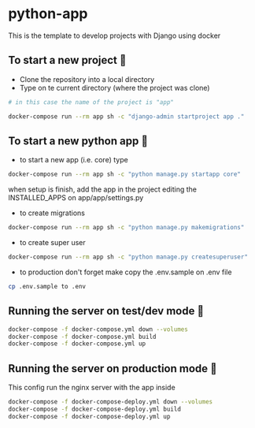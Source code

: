 # python-app
This is the template to develop projects with Django using docker

## To start a new project 🔧
- Clone the repository into a local directory
- Type on te current directory (where the project was clone)
```sh
# in this case the name of the project is "app"

docker-compose run --rm app sh -c "django-admin startproject app ."
```
## To start a new python app 🔧
- to start a new app (i.e. core) type
```sh
docker-compose run --rm app sh -c "python manage.py startapp core"
```
when setup is finish, add the app in the project editing the INSTALLED_APPS on app/app/settings.py

- to create migrations
```sh
docker-compose run --rm app sh -c "python manage.py makemigrations"
```
- to create super user
```sh
docker-compose run --rm app sh -c "python manage.py createsuperuser"
```
- to production don't forget make copy the .env.sample on .env file
```sh
cp .env.sample to .env
```
## Running the server on test/dev mode 🔧
```sh
docker-compose -f docker-compose.yml down --volumes
docker-compose -f docker-compose.yml build
docker-compose -f docker-compose.yml up
```
## Running the server on production mode 🔧
This config run the nginx server with the app inside

```sh
docker-compose -f docker-compose-deploy.yml down --volumes
docker-compose -f docker-compose-deploy.yml build
docker-compose -f docker-compose-deploy.yml up
```
